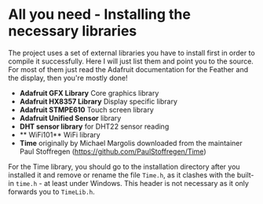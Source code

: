 # All you need - Installing the necessary libraries

The project uses a set of external libraries you have to install first in order to compile it successfully. Here I will just list them and point you to the source. For most of them just read the Adafruit documentation for the Feather and the display, then you're mostly done!

* **Adafruit GFX Library** Core graphics library
* **Adafruit HX8357 Library** Display specific library
* **Adafruit STMPE610** Touch screen library
* **Adafruit Unified Sensor** library
* **DHT sensor library** for DHT22 sensor reading
* ** WiFi101** WiFi library
* **Time** originally by Michael Margolis downloaded from the maintainer Paul Stoffregen (https://github.com/PaulStoffregen/Time)

For the Time library, you should go to the installation directory after you installed it and remove or rename the file `Time.h`, as it clashes with the built-in `time.h` - at least under Windows. This header is not necessary as it only forwards you to `TimeLib.h`.
